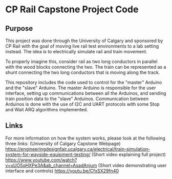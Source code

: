 # CP Rail Capstone Project Code
## Purpose
This project was done through the University of Calgary and sponsored by CP Rail with the goal of moving live rail test environments to a lab setting instead. The idea is to electrically simulate rail and train movement. 

To properly imagine this, consider rail as two long conductors in parallel with the wood blocks connecting the two. The train can be represented as a shunt connecting the two long conductors that is moving along the track.

This repository includes the code used to control for the "master" Arduino and the "slave" Arduino. The master Arduino is responsible for the user interface, setting up communications between all the Arduinos, and sending train position data to the "slave" Arduinos. Communication between Arduinos is done with the use of I2C and UART protocols with some Stop and Wait ARQ algorithms implemented. 

## Links
For more information on how the system works, please look at the following three links:
(University of Calgary Capstone Webpage)
https://engineeringdesignfair.ucalgary.ca/electrical/train-simulation-system-for-wayside-equipment-testing/
(Short video explaining full project)
https://www.youtube.com/watch?v=uUO5qHXPe3A&ab_channel=AsadAnjum
(Short video demonstrating user interface and controls)
https://youtu.be/CfxSX29fn40